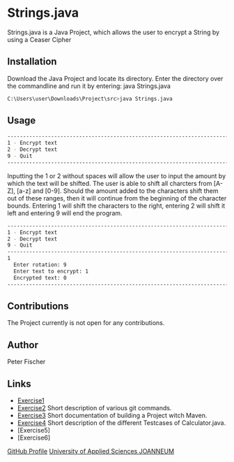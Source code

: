# Strings.java
Strings.java is a Java Project, which allows the user to encrypt a String by using a Ceaser Cipher
## Installation
Download the Java Project and locate its directory.
Enter the directory over the commandline and run it by entering: java Strings.java 

```bash
C:\Users\user\Downloads\Project\src>java Strings.java
```

## Usage
```bash
--------------------------------------------------------------------------------
1 - Encrypt text
2 - Decrypt text
9 - Quit
--------------------------------------------------------------------------------
```
Inputting the 1 or 2 without spaces will allow the user to input the amount by which the text will be shifted. The user is able to shift all charcters from [A-Z], [a-z] and [0-9]. Should the amount added to the characters shift them out of these ranges, then it will continue from the beginning of the character bounds. Entering 1 will shift the characters to the right, entering 2 will shift it left and entering 9 will end the program.

```bash
--------------------------------------------------------------------------------
1 - Encrypt text
2 - Decrypt text
9 - Quit
--------------------------------------------------------------------------------
1
  Enter rotation: 9
  Enter text to encrypt: 1
  Encrypted text: 0
--------------------------------------------------------------------------------
```
## Contributions
The Project currently is not open for any contributions.

## Author
Peter Fischer

## Links
- [Exercise1](exercise1.md)
- [Exercise2](exercise2.md) Short description of various git commands.
- [Exercise3](exercise3.md) Short documentation of building a Project witch Maven.
- [Exercise4](exercise4.md) Short description of the different Testcases of Calculator.java.
- [Exercise5]
- [Exercise6]

[GitHub Profile](https://github.com/pFischer1218)
[University of Applied Sciences JOANNEUM](https://www.fh-joanneum.at/)
